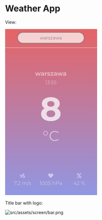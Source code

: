 # Weather App

View:

![src/assets/screen/view.png](src/assets/screen/view.png)

Title bar with logo:

![src/assets/screen/bar.png](src/assets/screen/barpng)
